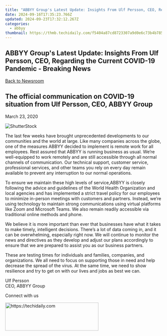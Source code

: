 ```yaml
---
title: "ABBYY Group's Latest Update: Insights From Ulf Persson, CEO, Regarding the Current COVID-19 Pandemic - Breaking News"
date: 2024-09-16T17:35:23.766Z
updated: 2024-09-23T17:32:12.267Z
categories:
  - abbyy
thumbnail: https://thmb.techidaily.com/f5404a87cd8723307a9d0e6c73b4b785c1ac7bfa81bbe5b64a2be76707a27a2f.jpg
---
```


## ABBYY Group's Latest Update: Insights From Ulf Persson, CEO, Regarding the Current COVID-19 Pandemic - Breaking News

[Back to Newsroom](https://tools.techidaily.com/abbyy/products/)

## The official communication on COVID-19 situation from Ulf Persson, CEO, ABBYY Group

March 23, 2020

![ShutterStock](https://content.abbyy.com/-/media/project/abbyy/abbyy/branchtemplates/shutterstock_1272462163_1296-x-729.jpg?h=729&iar=0&w=1296)

The last few weeks have brought unprecedented developments to our communities and the world at large. Like many companies across the globe, one of the measures ABBYY decided to implement is remote work for all employees. Rest assured that ABBYY is running business as usual. We’re well-equipped to work remotely and are still accessible through all normal channels of communication. Our technical support, customer service, professional services, and other teams you rely on every day remain available to prevent any interruption to our normal operations.

To ensure we maintain these high levels of service,ABBYY is closely following the advice and guidelines of the World Health Organization and local agencies and has implemented a strict travel policy for our employees to minimize in-person meetings with customers and partners. Instead, we’re using technology to maintain strong communications using virtual platforms like Zoom and Microsoft Teams. We also remain readily accessible via traditional online methods and phone.

We believe it is more important than ever that businesses have what it takes to make timely, intelligent decisions. There’s a lot of data coming in, and it can be overwhelming, especially right now. We will continue to monitor the news and directives as they develop and adjust our plans accordingly to ensure that we are prepared to assist you as our business partners.

These are testing times for individuals and families, companies, and organizations. We all need to focus on supporting those in need and help decrease the spread of the virus. At the same time, we need to show resilience and try to get on with our lives and jobs as best we can.

Ulf Persson  
CEO, ABBYY Group

Connect with us

<ins class="adsbygoogle"
     style="display:block"
     data-ad-format="autorelaxed"
     data-ad-client="ca-pub-7571918770474297"
     data-ad-slot="1223367746"></ins>

<ins class="adsbygoogle"
     style="display:block"
     data-ad-client="ca-pub-7571918770474297"
     data-ad-slot="8358498916"
     data-ad-format="auto"
     data-full-width-responsive="true"></ins>



<!-- affiliate ads begin -->
<a href="https://malaysia-healthcare-travel-council.pxf.io/c/5597632/1557746/17382" target="_top" id="1557746">
  <img src="//a.impactradius-go.com/display-ad/17382-1557746" border="0" alt="https://techidaily.com" width="300" height="90"/>
</a>
<img height="0" width="0" src="https://malaysia-healthcare-travel-council.pxf.io/i/5597632/1557746/17382" style="position:absolute;visibility:hidden;" border="0" />
<!-- affiliate ads end -->

